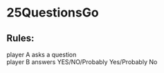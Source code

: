 # 25QuestionsGo

## Rules: 
player A asks a question <br>
player B answers YES/NO/Probably Yes/Probably No 
